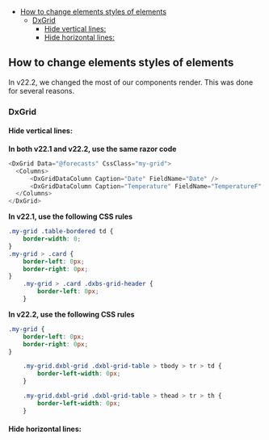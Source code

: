 - [How to change elements styles of elements](#how-to-change-elements-styles-of-elements)
  - [DxGrid](#dxgrid)
    - [Hide vertical lines:](#hide-vertical-lines)
    - [Hide horizontal lines:](#hide-horizontal-lines)

## How to change elements styles of elements
In v22.2, we changed the most of our components render. This was done for several reasons.

<a id="dxgrid"></a>
### DxGrid

<a id="dxgrid-hide-vertical-lines"></a>
#### Hide vertical lines:

**In both v22.1 and v22.2, use the same razor code**

  ```cs
<DxGrid Data="@forecasts" CssClass="my-grid">
    <Columns>
        <DxGridDataColumn Caption="Date" FieldName="Date" />
        <DxGridDataColumn Caption="Temperature" FieldName="TemperatureF" />
    </Columns>
</DxGrid>
  ```
**In v22.1, use the following CSS rules**

```css
.my-grid .table-bordered td {
    border-width: 0;
}
.my-grid > .card {
    border-left: 0px;
    border-right: 0px;
}
    .my-grid > .card .dxbs-grid-header {
        border-left: 0px;
    }
```
**In v22.2, use the following CSS rules**

```css
.my-grid {
    border-left: 0px;
    border-right: 0px;
}

    .my-grid.dxbl-grid .dxbl-grid-table > tbody > tr > td {
        border-left-width: 0px;
    }

    .my-grid.dxbl-grid .dxbl-grid-table > thead > tr > th {
        border-left-width: 0px;
    }

```

<a id="dxgrid-hide-horizontal-lines"></a>
#### Hide horizontal lines:

